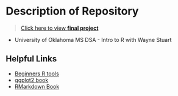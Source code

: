 # Description of Repository
> [Click here to view **final project**](https://github.com/Daniel-Carpenter/Intro_to_R_DSA-5011/blob/main/04%20-%20Project/README.md)
* University of Oklahoma MS DSA - Intro to R with Wayne Stuart


## Helpful Links

* [Beginners R tools](https://www.statmethods.net/r-tutorial/index.html)
* [ggplot2 book](https://ggplot2-book.org/statistical-summaries.html)
* [RMarkdown Book](https://bookdown.org/yihui/rmarkdown-cookbook/)